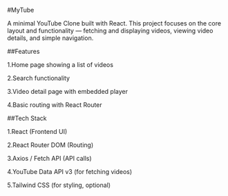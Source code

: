 #MyTube

A minimal YouTube Clone built with React.
This project focuses on the core layout and functionality — fetching and displaying videos, viewing video details, and simple navigation.

##Features

1.Home page showing a list of videos

2.Search functionality

3.Video detail page with embedded player

4.Basic routing with React Router

##Tech Stack

1.React (Frontend UI)

2.React Router DOM (Routing)

3.Axios / Fetch API (API calls)

4.YouTube Data API v3 (for fetching videos)

5.Tailwind CSS (for styling, optional)
